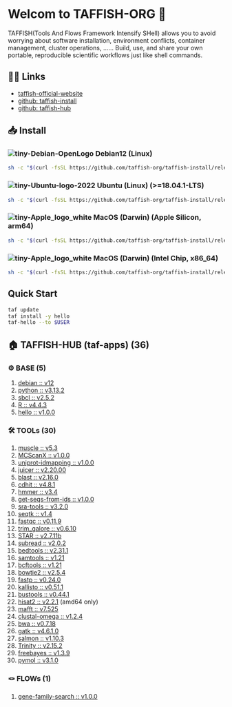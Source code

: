 # Welcom to TAFFISH-ORG 👋

TAFFISH(Tools And Flows Framework Intensify SHell) allows you to avoid worrying about software installation, environment conflicts, container management, cluster operations, ...... Build, use, and share your own portable, reproducible scientific workflows just like shell commands.



## ⛓️‍💥 Links
- [taffish-official-website](https://taffish.com)
- [github: taffish-install](https://github.com/taffish-org/taffish-install)
- [github: taffish-hub](https://github.com/taffish-org/taffish-hub)



## 📥 Install

### ![tiny-Debian-OpenLogo](https://github.com/user-attachments/assets/fc2e8de9-fbfc-4675-8d37-5181474be5b3) Debian12 (Linux)

```bash
sh -c "$(curl -fsSL https://github.com/taffish-org/taffish-install/releases/download/latest/install-taffish-debian12-amd64-beta.sh)" -n
```

### ![tiny-Ubuntu-logo-2022](https://github.com/user-attachments/assets/fcdbcd66-0fe8-42a9-bf44-714c24d0fbdf) Ubuntu (Linux) (>=18.04.1-LTS)

```bash
sh -c "$(curl -fsSL https://github.com/taffish-org/taffish-install/releases/download/latest/install-taffish-ubuntu-amd64-beta.sh)" -n
```

### ![tiny-Apple_logo_white](https://github.com/user-attachments/assets/36d1ec28-1577-4cd0-a10a-cdaf08952771) MacOS (Darwin) (Apple Silicon, arm64)

```bash
sh -c "$(curl -fsSL https://github.com/taffish-org/taffish-install/releases/download/latest/install-taffish-darwin-arm64-beta.sh)" -n
```

### ![tiny-Apple_logo_white](https://github.com/user-attachments/assets/36d1ec28-1577-4cd0-a10a-cdaf08952771) MacOS (Darwin) (Intel Chip, x86_64)

```bash
sh -c "$(curl -fsSL https://github.com/taffish-org/taffish-install/releases/download/latest/install-taffish-darwin-amd64-beta.sh)" -n
```



## Quick Start

```bash
taf update
taf install -y hello
taf-hello --to $USER
```



## 🏠 TAFFISH-HUB (taf-apps) (36)

### ⚙️ BASE (5)
1. [debian :: v12](https://github.com/taffish-org/debian)
2. [python :: v3.13.2](https://github.com/taffish-org/python)
3. [sbcl :: v2.5.2](https://github.com/taffish-org/sbcl)
4. [R :: v4.4.3](https://github.com/taffish-org/R)
5. [hello :: v1.0.0](https://github.com/taffish-org/hello)

### 🛠️ TOOLs (30)
1. [muscle :: v5.3](https://github.com/taffish-org/muscle)
2. [MCScanX :: v1.0.0](https://github.com/taffish-org/MCScanX)
3. [uniprot-idmapping :: v1.0.0](https://github.com/taffish-org/uniprot-idmapping)
4. [juicer :: v2.20.00](https://github.com/taffish-org/juicer)
5. [blast :: v2.16.0](https://github.com/taffish-org/blast)
6. [cdhit :: v4.8.1](https://github.com/taffish-org/cdhit)
7. [hmmer :: v3.4](https://github.com/taffish-org/hmmer)
8. [get-seqs-from-ids :: v1.0.0](https://github.com/taffish-org/get-seqs-from-ids)
9. [sra-tools :: v3.2.0](https://github.com/taffish-org/sra-tools)
10. [seqtk :: v1.4](https://github.com/taffish-org/seqtk)
11. [fastqc :: v0.11.9](https://github.com/taffish-org/fastqc)
12. [trim_galore :: v0.6.10](https://github.com/taffish-org/trim_galore)
13. [STAR :: v2.7.11b](https://github.com/taffish-org/STAR)
14. [subread :: v2.0.2](https://github.com/taffish-org/subread)
15. [bedtools :: v2.31.1](https://github.com/taffish-org/bedtools)
16. [samtools :: v1.21](https://github.com/taffish-org/samtools)
17. [bcftools :: v1.21](https://github.com/taffish-org/bcftools)
18. [bowtie2 :: v2.5.4](https://github.com/taffish-org/bowtie2)
19. [fastp :: v0.24.0](https://github.com/taffish-org/fastp)
20. [kallisto :: v0.51.1](https://github.com/taffish-org/kallisto)
21. [bustools :: v0.44.1](https://github.com/taffish-org/bustools)
22. [hisat2 :: v2.2.1](https://github.com/taffish-org/hisat2) (amd64 only)
23. [mafft :: v7.525](https://github.com/taffish-org/mafft)
24. [clustal-omega :: v1.2.4](https://github.com/taffish-org/clustal-omega)
25. [bwa :: v0.7.18](https://github.com/taffish-org/bwa)
26. [gatk :: v4.6.1.0](https://github.com/taffish-org/gatk)
27. [salmon :: v1.10.3](https://github.com/taffish-org/salmon)
28. [Trinity :: v2.15.2](https://github.com/taffish-org/Trinity)
29. [freebayes :: v1.3.9](https://github.com/taffish-org/freebayes)
30. [pymol :: v3.1.0](https://github.com/taffish-org/pymol)

### 🪢 FLOWs (1)
1. [gene-family-search :: v1.0.0](https://github.com/taffish-org/gene-family-search)
